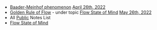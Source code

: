 - [Baader-Meinhof phenomenon]() [April 26th, 2022]()
- [Golden Rule of Flow]() - under topic [Flow State of Mind]() [May 26th, 2022]()
- All [Public]() Notes List
- [Flow State of Mind]()
